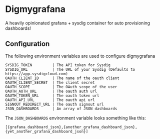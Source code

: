 # Digmygrafana
A heavily opinionated grafana + sysdig container for auto provisioning dashboards!

## Configuration
The following environment variables are used to configure digmygrafana

```
SYSDIG_TOKEN         | The API token for Sysdig
SYSDIG_URL           | The URL of your Sysdig (Defaults to https://app.sysdigcloud.com)
OAUTH_CLIENT_ID      | The name of the oauth client
OAUTH_CLIENT_SECRET  | The client secret
OAUTH_SCOPE          | The OAuth scope of the user
OAUTH_AUTH_URL       | The oauth auth url
OAUTH_TOKEN_URL      | The oauth token url
OAUTH_API_URL        | The oauth api url
SIGNOUT_REDIRECT_URL | The oauth signout url
JSON_DASHBOARDS      | An array of JSON dashboards
```

The `JSON_DASHBOARDS` environment variable looks something like this:

```
[{grafana_dashboard_json},{another_grafana_dashboard_json},{yet_another_grafana_dashboard_json}]
```
